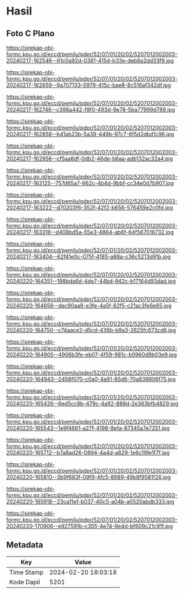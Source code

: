 # Hasil

## Foto C Plano

https://sirekap-obj-formc.kpu.go.id/eccd/pemilu/pdpr/52/07/01/20/02/5207012002003-20240217-162546--61c0a92d-0381-415d-b33e-deb8a2dd33f9.jpg

https://sirekap-obj-formc.kpu.go.id/eccd/pemilu/pdpr/52/07/01/20/02/5207012002003-20240217-162659--9a707133-0979-415c-bae8-8c516af342df.jpg

https://sirekap-obj-formc.kpu.go.id/eccd/pemilu/pdpr/52/07/01/20/02/5207012002003-20240217-162746--c398a442-f9f0-493d-9e78-5ba77999d789.jpg

https://sirekap-obj-formc.kpu.go.id/eccd/pemilu/pdpr/52/07/01/20/02/5207012002003-20240217-162858--b41ab23b-5a39-449b-97c7-6f5d2dbd1c96.jpg

https://sirekap-obj-formc.kpu.go.id/eccd/pemilu/pdpr/52/07/01/20/02/5207012002003-20240217-162956--cf5aa8df-0db2-46de-b6aa-adb132ac32a4.jpg

https://sirekap-obj-formc.kpu.go.id/eccd/pemilu/pdpr/52/07/01/20/02/5207012002003-20240217-163125--757d65a7-662c-4b4d-9bbf-cc34e0d7b907.jpg

https://sirekap-obj-formc.kpu.go.id/eccd/pemilu/pdpr/52/07/01/20/02/5207012002003-20240217-163222--d70203f6-352f-42f2-b656-576459e2c0fd.jpg

https://sirekap-obj-formc.kpu.go.id/eccd/pemilu/pdpr/52/07/01/20/02/5207012002003-20240217-163316--d408bd5a-55e3-4864-ab6f-64f567016732.jpg

https://sirekap-obj-formc.kpu.go.id/eccd/pemilu/pdpr/52/07/01/20/02/5207012002003-20240217-163404--62f41e0c-075f-4185-a88a-c36c5213d91b.jpg

https://sirekap-obj-formc.kpu.go.id/eccd/pemilu/pdpr/52/07/01/20/02/5207012002003-20240220-164351--188bda6d-4de7-44bd-942c-b17164d93dad.jpg

https://sirekap-obj-formc.kpu.go.id/eccd/pemilu/pdpr/52/07/01/20/02/5207012002003-20240220-164656--dec90aa9-e3fe-4a5f-82f5-c21ac3fe6e65.jpg

https://sirekap-obj-formc.kpu.go.id/eccd/pemilu/pdpr/52/07/01/20/02/5207012002003-20240220-164750--c74aace2-d5cd-436b-b9a3-2625fc673cd6.jpg

https://sirekap-obj-formc.kpu.go.id/eccd/pemilu/pdpr/52/07/01/20/02/5207012002003-20240220-164905--4906b3fe-eb07-4f59-981c-b0960d9b03e9.jpg

https://sirekap-obj-formc.kpu.go.id/eccd/pemilu/pdpr/52/07/01/20/02/5207012002003-20240220-164943--2458f070-c0a0-4a91-85d6-70a839906f75.jpg

https://sirekap-obj-formc.kpu.go.id/eccd/pemilu/pdpr/52/07/01/20/02/5207012002003-20240220-165426--6ed5cc8b-479c-4a92-888d-2e363bfb4829.jpg

https://sirekap-obj-formc.kpu.go.id/eccd/pemilu/pdpr/52/07/01/20/02/5207012002003-20240220-165543--1e9f4661-a27f-4198-8efa-87345a7e7251.jpg

https://sirekap-obj-formc.kpu.go.id/eccd/pemilu/pdpr/52/07/01/20/02/5207012002003-20240220-165712--b7a8ad26-0894-4a4d-a829-1e6c19fe1f7f.jpg

https://sirekap-obj-formc.kpu.go.id/eccd/pemilu/pdpr/52/07/01/20/02/5207012002003-20240220-165810--3b9f683f-09f9-4fc5-8989-49b9f9581f26.jpg

https://sirekap-obj-formc.kpu.go.id/eccd/pemilu/pdpr/52/07/01/20/02/5207012002003-20240220-165918--23ca11ef-b037-40c5-a04b-a0520abdb333.jpg

https://sirekap-obj-formc.kpu.go.id/eccd/pemilu/pdpr/52/07/01/20/02/5207012002003-20240220-170906--e927591b-c355-4e74-9e4d-bf609c21c91f.jpg


## Metadata

| Key        | Value               |
| ---------- | ------------------- |
| Time Stamp | 2024-02-20 18:03:18 |
| Kode Dapil | 5201                |



